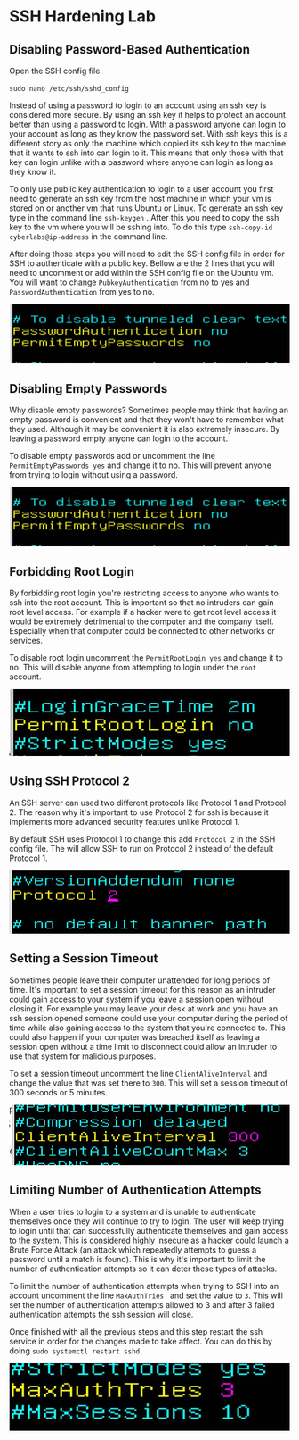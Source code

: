 # 



# SSH Hardening Lab





## Disabling Password-Based Authentication

Open the SSH config file

`sudo nano /etc/ssh/sshd_config` 

Instead of using a password to login to an account using an ssh key is considered more secure. By using an ssh key it helps to protect an account better than using a password to login. With a password anyone can login to your account as long as they know the password set. With ssh keys this is a different story as only the machine which copied its ssh key to the machine that it wants to ssh into can login to it. This means that only those with that key can login unlike with a password where anyone can login as long as they know it.

To only use public key authentication to login to a user account you first need to generate an ssh key from the host machine in which your vm is stored on or another vm that runs Ubuntu or Linux. To generate an ssh key type in the command line `ssh-keygen` . After this you need to copy the ssh key to the vm where you will be sshing into. To do this type `ssh-copy-id cyberlabs@ip-address` in the command line. 

After doing those steps you will need to edit the SSH config file in order for SSH to authenticate with a public key. Bellow are the 2 lines that you will need to uncomment or add within   the SSH config file on the Ubuntu vm. You will want to change `PubkeyAuthentication` from no to yes and `PasswordAuthentication` from yes to no.

![](https://github.com/liamb8/capstone/blob/main/Labs/SSH%20Hardening/Pictures/PasswordAuth.JPG)



## Disabling Empty Passwords

Why disable empty passwords? Sometimes people may think that having an empty password is convenient and that they won't have to remember what they used. Although it may be convenient it is also extremely insecure. By leaving a password empty anyone can login to the account.

To disable empty passwords add or uncomment the line `PermitEmptyPasswords yes` and change it to no. This will prevent anyone from trying to login without using a password.

![](https://github.com/liamb8/capstone/blob/main/Labs/SSH%20Hardening/Pictures/PasswordAuth.JPG)



## Forbidding Root Login

By forbidding root login you're restricting access to anyone who wants to ssh into the root account. This is important so that no intruders can gain root level access. For example if a hacker were to get root level access it would be extremely detrimental to the computer and the company itself. Especially when that computer could be connected to other networks or services.

To disable root login uncomment the `PermitRootLogin yes` and change it to no. This will disable anyone from attempting to login under the `root` account.

![](https://github.com/liamb8/capstone/blob/main/Labs/SSH%20Hardening/Pictures/PermitRootLogin.JPG)



## Using SSH Protocol 2

An SSH server can used two different protocols like Protocol 1 and Protocol 2. The reason why it's important to use Protocol 2 for ssh is because it implements more advanced security features unlike Protocol 1. 

By default SSH uses Protocol 1 to change this add `Protocol 2` in the SSH config file. The will allow SSH to run on Protocol 2 instead of the default Protocol 1.

![](https://github.com/liamb8/capstone/blob/main/Labs/SSH%20Hardening/Pictures/Protocol.JPG)



## Setting a Session Timeout

Sometimes people leave their computer unattended for long periods of time. It's important to set a session timeout for this reason as an intruder could gain access to your system if you leave a session open without closing it. For example you may leave your desk at work and you have an ssh session opened someone could use your computer during the period of time while also gaining access to the system that you're connected to. This could also happen if your computer was breached itself as leaving a session open without a time limit to disconnect could allow an intruder to use that system for malicious purposes.

To set a session timeout uncomment the line `ClientAliveInterval` and change the value that was set there to `300`. This will set a session timeout of 300 seconds or 5 minutes.

![](https://github.com/liamb8/capstone/blob/main/Labs/SSH%20Hardening/Pictures/ClientAliveInt.JPG)



## Limiting Number of Authentication Attempts

When a user tries to login to a system and is unable to authenticate themselves once they will continue to try to login. The user will keep trying to login until that can successfully authenticate themselves and gain access to the system. This is considered highly insecure as a hacker could launch a Brute Force Attack (an attack which repeatedly attempts to guess a password until a match is found). This is why it's important to limit the number of authentication attempts so it can deter these types of attacks. 

To limit the number of authentication attempts when trying to SSH into an account uncomment the line `MaxAuthTries ` and set the value to `3`. This will set the number of authentication attempts allowed to 3 and after 3 failed authentication attempts the ssh session will close.

Once finished with all the previous steps and this step restart the ssh service in order for the changes made to take affect. You can do this by doing `sudo systemctl restart sshd`. 

![](https://github.com/liamb8/capstone/blob/main/Labs/SSH%20Hardening/Pictures/MaxAuth.JPG)

